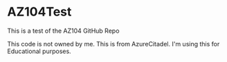 # AZ104Test
This is a test of the AZ104 GitHub Repo

This code is not owned by me. This is from AzureCitadel. I'm using this for Educational purposes. 
